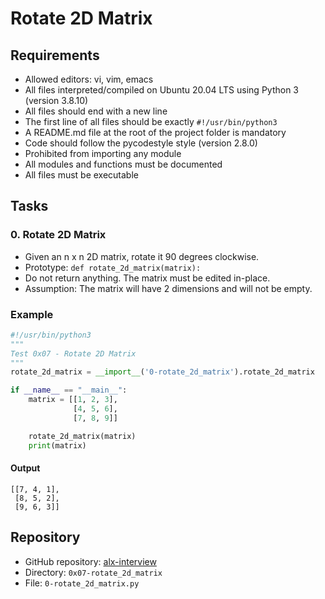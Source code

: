 # Rotate 2D Matrix

## Requirements
- Allowed editors: vi, vim, emacs
- All files interpreted/compiled on Ubuntu 20.04 LTS using Python 3 (version 3.8.10)
- All files should end with a new line
- The first line of all files should be exactly `#!/usr/bin/python3`
- A README.md file at the root of the project folder is mandatory
- Code should follow the pycodestyle style (version 2.8.0)
- Prohibited from importing any module
- All modules and functions must be documented
- All files must be executable

## Tasks
### 0. Rotate 2D Matrix
- Given an n x n 2D matrix, rotate it 90 degrees clockwise.
- Prototype: `def rotate_2d_matrix(matrix):`
- Do not return anything. The matrix must be edited in-place.
- Assumption: The matrix will have 2 dimensions and will not be empty.

### Example
```python
#!/usr/bin/python3
"""
Test 0x07 - Rotate 2D Matrix
"""
rotate_2d_matrix = __import__('0-rotate_2d_matrix').rotate_2d_matrix

if __name__ == "__main__":
    matrix = [[1, 2, 3],
              [4, 5, 6],
              [7, 8, 9]]

    rotate_2d_matrix(matrix)
    print(matrix)
```

#### Output
```
[[7, 4, 1],
 [8, 5, 2],
 [9, 6, 3]]
```

## Repository
- GitHub repository: [alx-interview](https://github.com/mcakyerima/alx-interview)
- Directory: `0x07-rotate_2d_matrix`
- File: `0-rotate_2d_matrix.py`
